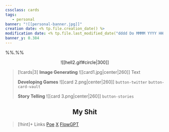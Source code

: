 ```yaml
---
cssclass: cards
tags:
   - personal
banner: "![[personal-banner.jpg]]"
creation date: <% tp.file.creation_date() %>
modification date: <% tp.file.last_modified_date("dddd Do MMMM YYYY HH:mm:ss") %>
banner_y: 0.384
---
```


%%.%%<center>![[hell2.gif#circle|300]]</center>


> [!cards|3]
> **Image Generating**
> ![[card1.jpg|center|260]]
> Text
> 
> **Developing Games**
> ![[card 2.png|center|260]]
>  `button-twitter` `button-card-vault`
> 
> **Story Telling**
> ![[card 3.png|center|260]]
> `button-stories`


## <center>My Shit</center>

>[!hint]+ Links
>[Poe](https://poe.com/nanami73)
>[X](https://twitter.com/TheNanami73)
>[FlowGPT](https://flowgpt.com/@nanami73)